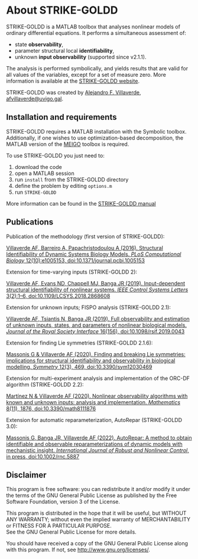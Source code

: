 # About STRIKE-GOLDD

STRIKE-GOLDD is a MATLAB toolbox that analyses nonlinear models of ordinary differential equations. It performs a simultaneous assessment of:
- state **observability**,
- parameter structural local **identifiability**,  
- unknown **input observability** (supported since v2.1.1). 

The analysis is performed symbolically, and yields results that are valid for all values of the variables, except for a set of measure zero. More information is available at the [STRIKE-GOLDD website](https://sites.google.com/site/strikegolddtoolbox/home).

STRIKE-GOLDD was created by [Alejandro F. Villaverde](https://sites.google.com/site/alexfvillaverde/), <afvillaverde@uvigo.gal>. 

## Installation and requirements

STRIKE-GOLDD requires a MATLAB installation with the Symbolic toolbox. Additionally, if one wishes to use optimization-based decomposition, the MATLAB version of the [MEIGO](http://nautilus.iim.csic.es/~gingproc/meigo.html) toolbox is required.

To use STRIKE-GOLDD you just need to:
1. download the code
2. open a MATLAB session
3. run `install` from the STRIKE-GOLDD directory
4. define the problem by editing `options.m`
5. run `STRIKE-GOLDD`

More information can be found in the [STRIKE-GOLDD manual](STRIKE-GOLDD/doc/STRIKE-GOLDD_manual.pdf)

## Publications

Publication of the methodology (first version of STRIKE-GOLDD):

[Villaverde AF, Barreiro A, Papachristodoulou A (2016). Structural Identifiability of Dynamic Systems Biology Models. *PLoS Computational Biology* 12(10):e1005153, doi:10.1371/journal.pcbi.1005153](http:dx.doi.org/doi:10.1371/journal.pcbi.1005153)

Extension for time-varying inputs (STRIKE-GOLDD 2):

[Villaverde AF, Evans ND, Chappell MJ, Banga JR (2019). Input-dependent structural identifiability of nonlinear systems. *IEEE Control Systems Letters* 3(2):1–6, doi:10.1109/LCSYS.2018.2868608](http://dx.doi.org/doi:10.1109/LCSYS.2018.2868608)

Extension for unknown inputs; FISPO analysis (STRIKE-GOLDD 2.1):

[Villaverde AF, Tsiantis N, Banga JR (2019). Full observability and estimation of unknown inputs, states, and parameters of nonlinear biological models. *Journal of the Royal Society Interface* 16(156), doi:10.1098/rsif.2019.0043](http://dx.doi.org/doi:10.1098/rsif.2019.0043)

Extension for finding Lie symmetries (STRIKE-GOLDD 2.1.6):

[Massonis G & Villaverde AF (2020). Finding and breaking Lie symmetries: implications for structural identifiability and observability in biological modelling. *Symmetry* 12(3), 469, doi:10.3390/sym12030469](https://doi.org/10.3390/sym12030469)

Extension for multi-experiment analysis and implementation of the ORC-DF algorithm (STRIKE-GOLDD 2.2):

[Martínez N & Villaverde AF (2020). Nonlinear observability algorithms with known and unknown inputs: analysis and implementation. *Mathematics* 8(11), 1876, doi:10.3390/math8111876](https://doi.org/10.3390/math8111876)

Extension for automatic reparameterization, AutoRepar (STRIKE-GOLDD 3.0):

[Massonis G, Banga JR, Villaverde AF (2022). AutoRepar: A method to obtain identifiable and observable reparameterizations of dynamic models with mechanistic insight. *International Journal of Robust and Nonlinear Control*, in press, doi:10.1002/rnc.5887](https://doi.org/10.1002/rnc.5887)


## Disclaimer

This program is free software: you can redistribute it and/or modify it under the terms of the GNU General Public License as published by the Free Software Foundation, version 3 of the License.
    
This program is distributed in the hope that it will be useful, but WITHOUT ANY WARRANTY; without even the implied warranty of MERCHANTABILITY or FITNESS FOR A PARTICULAR PURPOSE.  
See the GNU General Public License for more details.
 
You should have received a copy of the GNU General Public License along with this program. If not, see <http://www.gnu.org/licenses/>.
